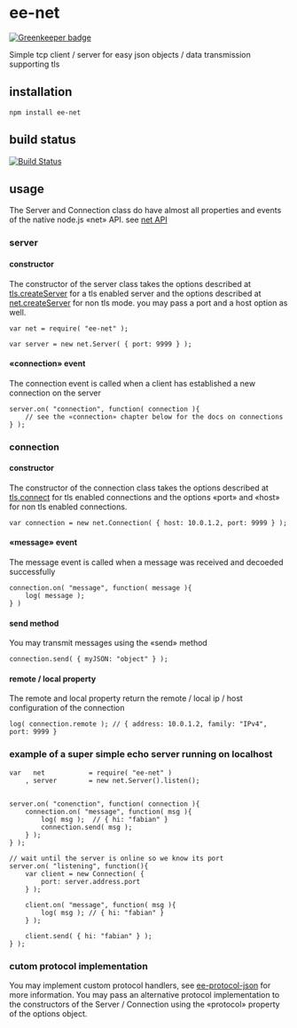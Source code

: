 # ee-net

[![Greenkeeper badge](https://badges.greenkeeper.io/eventEmitter/ee-net.svg)](https://greenkeeper.io/)

Simple tcp client / server for easy json objects / data transmission supporting tls

## installation

	npm install ee-net


## build status

[![Build Status](https://travis-ci.org/eventEmitter/ee-net.png?branch=master)](https://travis-ci.org/eventEmitter/ee-net)


## usage

The Server and Connection class do have almost all properties and events of the native node.js «net» API. see [net API](http://nodejs.org/docs/latest/api/net.html)

### server

#### constructor

The constructor of the server class takes the options described at [tls.createServer](http://nodejs.org/docs/latest/api/tls.html#tls_tls_createserver_options_secureconnectionlistener) for a tls enabled server and the options described at [net.createServer](http://nodejs.org/docs/latest/api/net.html#net_net_createserver_options_connectionlistener) for non tls mode. you may pass a port and a host option as well.

	var net = require( "ee-net" );

	var server = new net.Server( { port: 9999 } );

#### «connection» event

The connection event is called when a client has established a new connection on the server

	server.on( "connection", function( connection ){
		// see the «connection» chapter below for the docs on connections
	} );


### connection

#### constructor

The constructor of the connection class takes the options described at [tls.connect](http://nodejs.org/docs/latest/api/tls.html#tls_tls_connect_port_host_options_callback) for tls enabled connections and the options «port» and «host» for non tls enabled connections.

	var connection = new net.Connection( { host: 10.0.1.2, port: 9999 } );

#### «message» event

The message event is called when a message was received and decoeded successfully

	connection.on( "message", function( message ){
		log( message );
	} )

#### send method

You may transmit messages using the «send» method

	connection.send( { myJSON: "object" } );

#### remote / local property

The remote and local property return the remote / local ip / host configuration of the connection

	log( connection.remote ); // { address: 10.0.1.2, family: "IPv4", port: 9999 }


### example of a super simple echo server running on localhost

	var   net 			= require( "ee-net" )
		, server 		= new net.Server().listen();


	server.on( "conenction", function( connection ){
		connection.on( "message", function( msg ){
			log( msg );  // { hi: "fabian" }
			connection.send( msg );
		} );
	} );

	// wait until the server is online so we know its port
	server.on( "listening", function(){
		var client = new Connection( { 
			port: server.address.port
		} );

		client.on( "message", function( msg ){
			log( msg ); // { hi: "fabian" }
		} );

		client.send( { hi: "fabian" } );
	} );


### cutom protocol implementation

You may implement custom protocol handlers, see [ee-protocol-json](https://npmjs.org/package/ee-protocol-json) for more information. You may pass an alternative protocol implementation to the constructors of the Server / Connection using the «protocol» property of the options object.